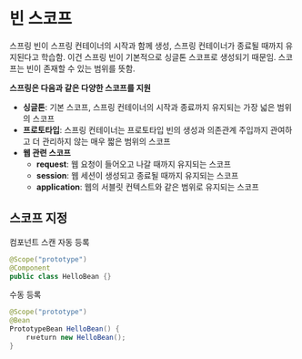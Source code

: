 # 빈 스코프

스프링 빈이 스프링 컨테이너의 시작과 함께 생성, 스프링 컨테이너가 종료될 때까지 유지된다고 학습함.
이건 스프링 빈이 기본적으로 싱글톤 스코프로 생성되기 때문임. 스코프는 빈이 존재할 수 있는 범위를 뜻함.

**스프링은 다음과 같은 다양한 스코프를 지원**

- **싱글톤**: 기본 스코프, 스프링 컨테이너의 시작과 종료까지 유지되는 가장 넓은 범위의 스코프
- **프로토타입**: 스프링 컨테이너는 프로토타입 빈의 생성과 의존관계 주입까지 관여하고 더 관리하지 않는 매우 짧은 범위의 스코프
- **웹 관련 스코프**
	- **request**: 웹 요청이 들어오고 나갈 때까지 유지되는 스코프
	- **session**: 웹 세션이 생성되고 종료될 때까지 유지되는 스코프
	- **application**: 웹의 서블릿 컨텍스트와 같은 범위로 유지되는 스코프

## 스코프 지정

컴포넌트 스캔 자동 등록

```java
@Scope("prototype")
@Component
public class HelloBean {}
```

수동 등록

```java
@Scope("prototype")
@Bean
PrototypeBean HelloBean() {
	rㅂeturn new HelloBean();
}
```

